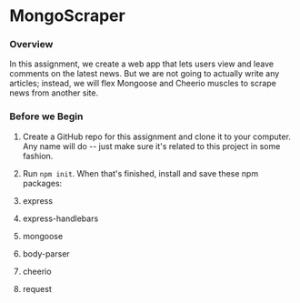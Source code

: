 # MongoScraper



### Overview

In this assignment, we create a web app that lets users view and leave comments on the latest news. But we are not going to actually write any articles; instead, we will flex Mongoose and Cheerio muscles to scrape news from another site.

### Before we Begin

1. Create a GitHub repo for this assignment and clone it to your computer. Any name will do -- just make sure it's related to this project in some fashion.

2. Run `npm init`. When that's finished, install and save these npm packages:

3. express

4. express-handlebars

5. mongoose

6. body-parser

7. cheerio

8. request